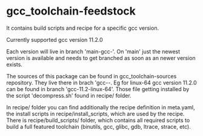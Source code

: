 # gcc_toolchain-feedstock

It contains build scripts and recipe for a specific gcc version.

Currently supported gcc version 11.2.0

Each version will live in branch 'main-gcc-<version>'.  On 'main' just the newest
version is available and needs to get branched as soon as an newer version exists.

The sources of this package can be found in gcc_toolchain-sources repository.  They
live there in brach 'gcc-<version>-<architeture>.  Eg for linux-64 gcc version 11.2.0
can be found in branch 'gcc-11.2-linux-64'.  Those file getting installed by the
script 'decompress.sh' found in recipe/ folder.

In recipe/ folder you can find additionally the recipe definition in meta.yaml, the
install scripts in recipe/install_scripts, which are used by the recipe.  There is
recipe/build_scripts/ folder, which contains all required scripts to build a full
featured toolchain (binutils, gcc, glibc, gdb, ltrace, strace, etc).

